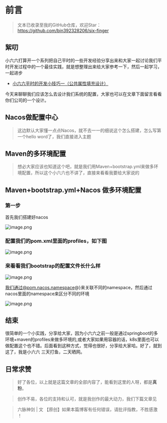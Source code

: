 # 前言
>文本已收录至我的GitHub仓库，欢迎Star：https://github.com/bin392328206/six-finger

## 絮叨
小六六打算开一个系列把自己平时的一些开发经验分享出来和大家一起讨论我们平时开发过程中的一个最佳实践，就是想整理出来给大家参考一下，然后一起学习，一起进步

- [小六六平时的开发小技巧一（公共属性填充设计）](https://juejin.cn/post/6976067876394385415)

今天来聊聊我们应该怎么去设计我们系统的配置，大家也可以在文章下面留言看看你们公司的一个设计。

## Nacos做配置中心
> 这边默认大家懂一点点Nacos，就不去一一的细说这个怎么搭建，怎么写第一个hello word了，我们直接进入主题
## Maven的多环境配置
> 想必大家应该也知道这个吧，就是我们用Maven+bootstrap.yml来做多环境配置，所以这个小六六也不讲了，直接来看看我要给大家说的

## Maven+bootstrap.yml+Nacos 做多环境配置
### 第一步
首先我们搭建好nacos

![image.png](https://p9-juejin.byteimg.com/tos-cn-i-k3u1fbpfcp/3ca50f8237d14987a817fc0f963b1407~tplv-k3u1fbpfcp-watermark.image)

### 配置我们的pom.xml里面的profiles，如下图

![image.png](https://p6-juejin.byteimg.com/tos-cn-i-k3u1fbpfcp/136c984038fa4478836bf95cee509b85~tplv-k3u1fbpfcp-watermark.image)

### 来看看我们bootstrap的配置文件长什么样

![image.png](https://p6-juejin.byteimg.com/tos-cn-i-k3u1fbpfcp/f0fe09f63a0a443999f463c42940d4cd~tplv-k3u1fbpfcp-watermark.image)

我们通过@pom.nacos.namespace@}来关联不同的namespace，然后通过nacos里面的namespace来区分不同的环境

![image.png](https://p6-juejin.byteimg.com/tos-cn-i-k3u1fbpfcp/97920bb0e41c4221922303a5bdb840f5~tplv-k3u1fbpfcp-watermark.image)

## 结束
很简单的一个小实践，分享给大家，因为小六六之前一般是通过springboot的多环境+maven的profiles来做多环境的,或者大家如果用容器的话，k8s里面也可以做配置这个也不错。后面看到这种方式，觉得也很好，分享给大家哈。好了，就到这了，我是小六六 三天打鱼，二天晒网。



## 日常求赞
> 好了各位，以上就是这篇文章的全部内容了，能看到这里的人呀，都是**真粉**。

> 创作不易，各位的支持和认可，就是我创作的最大动力，我们下篇文章见

>六脉神剑 | 文 【原创】如果本篇博客有任何错误，请批评指教，不胜感激 ！
